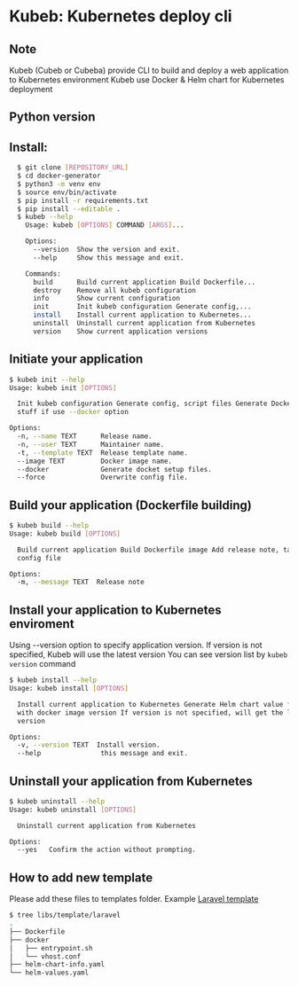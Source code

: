 # Kubeb: Kubernetes deploy cli

## Note
 Kubeb (Cubeb or Cubeba) provide CLI to build and deploy a web application to Kubernetes environment
 Kubeb use Docker & Helm chart for Kubernetes deployment

## Python version

## Install:
```bash
  $ git clone [REPOSITORY_URL]
  $ cd docker-generator
  $ python3 -m venv env
  $ source env/bin/activate
  $ pip install -r requirements.txt
  $ pip install --editable .
  $ kubeb --help
    Usage: kubeb [OPTIONS] COMMAND [ARGS]...

    Options:
      --version  Show the version and exit.
      --help     Show this message and exit.

    Commands:
      build      Build current application Build Dockerfile...
      destroy    Remove all kubeb configuration
      info       Show current configuration
      init       Init kubeb configuration Generate config,...
      install    Install current application to Kubernetes...
      uninstall  Uninstall current application from Kubernetes
      version    Show current application versions
```

## Initiate your application

```bash
$ kubeb init --help
Usage: kubeb init [OPTIONS]

  Init kubeb configuration Generate config, script files Generate Docker
  stuff if use --docker option

Options:
  -n, --name TEXT      Release name.
  -n, --user TEXT      Maintainer name.
  -t, --template TEXT  Release template name.
  --image TEXT         Docker image name.
  --docker             Generate docket setup files.
  --force              Overwrite config file.
```

## Build your application (Dockerfile building)

```bash
$ kubeb build --help
Usage: kubeb build [OPTIONS]

  Build current application Build Dockerfile image Add release note, tag to
  config file

Options:
  -m, --message TEXT  Release note

```

## Install your application to Kubernetes enviroment

Using --version option to specify application version. If version is not specified, Kubeb will use the latest version
You can see version list by `kubeb version` command
```bash
$ kubeb install --help
Usage: kubeb install [OPTIONS]

  Install current application to Kubernetes Generate Helm chart value file
  with docker image version If version is not specified, will get the latest
  version

Options:
  -v, --version TEXT  Install version.
  --help               this message and exit.
```

## Uninstall your application from Kubernetes

```bash
$ kubeb uninstall --help
Usage: kubeb uninstall [OPTIONS]

  Uninstall current application from Kubernetes

Options:
  --yes   Confirm the action without prompting.
```

## How to add new template

Please add these files to templates folder.
Example [Laravel template](./libs/template/laravel)


```bash
$ tree libs/template/laravel
.
├── Dockerfile
├── docker
│   ├── entrypoint.sh
│   └── vhost.conf
├── helm-chart-info.yaml
└── helm-values.yaml
```